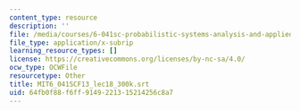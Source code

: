 ```yaml
---
content_type: resource
description: ''
file: /media/courses/6-041sc-probabilistic-systems-analysis-and-applied-probability-fall-2013/64fb0f88f6ff9149221315214256c8a7_MIT6_041SCF13_lec18_300k.srt
file_type: application/x-subrip
learning_resource_types: []
license: https://creativecommons.org/licenses/by-nc-sa/4.0/
ocw_type: OCWFile
resourcetype: Other
title: MIT6_041SCF13_lec18_300k.srt
uid: 64fb0f88-f6ff-9149-2213-15214256c8a7
---
```

